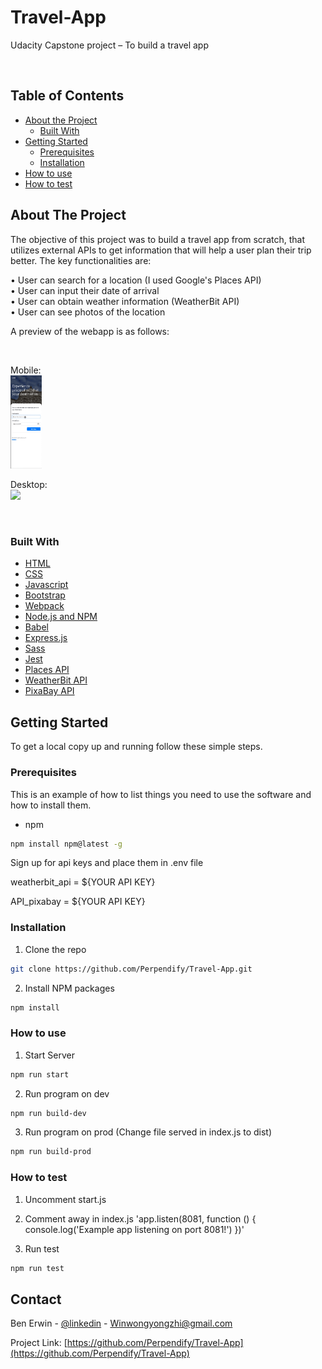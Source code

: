 # Travel-App
Udacity Capstone project – To build a travel app 


<br>


<!-- TABLE OF CONTENTS -->
## Table of Contents

* [About the Project](#about-the-project)
  * [Built With](#built-with)
* [Getting Started](#getting-started)
  * [Prerequisites](#prerequisites)
  * [Installation](#installation)
* [How to use](#how-to-use)
* [How to test](#how-to-test)


<!-- ABOUT THE PROJECT -->
## About The Project

The objective of this project was to build a travel app from scratch, that utilizes external APIs to get information that will help a user plan their trip better. The key functionalities are:

• User can search for a location (I used Google's Places API) <br>
• User can input their date of arrival <br>
• User can obtain weather information (WeatherBit API) <br>
• User can see photos of the location <br>


A preview of the webapp is as follows:

<br>

Mobile:<br>
<img src="demonstrationMobile.gif"  style="width:50px;"/>

Desktop:<br>
<img src="demonstrationDesktop.gif"  style="width:300px;"/>

<br>




### Built With

* [HTML](https://www.w3schools.com/html/)
* [CSS](https://www.w3schools.com/css/)
* [Javascript](https://www.w3schools.com/js/)
* [Bootstrap](https://getbootstrap.com/)
* [Webpack](https://webpack.js.org/)
* [Node.js and NPM](https://nodejs.org/)
* [Babel](https://babeljs.io/)
* [Express.js](https://expressjs.com/)
* [Sass](https://sass-lang.com/)
* [Jest](https://jestjs.io/)
* [Places API](https://developers.google.com/places/web-service/overview)
* [WeatherBit API](https://www.weatherbit.io/api)
* [PixaBay API](https://pixabay.com/api/docs/)




<!-- GETTING STARTED -->
## Getting Started

To get a local copy up and running follow these simple steps.

### Prerequisites

This is an example of how to list things you need to use the software and how to install them.
* npm
```sh
npm install npm@latest -g
```

Sign up for api keys and place them in .env file

weatherbit_api = ${YOUR API KEY}

API_pixabay = ${YOUR API KEY}


### Installation

1. Clone the repo
```sh
git clone https://github.com/Perpendify/Travel-App.git
```
2. Install NPM packages
```sh
npm install
```

### How to use

1. Start Server
```sh
npm run start 
```

2. Run program on dev
```sh
npm run build-dev
```

3. Run program on prod (Change file served in index.js to dist)
```sh
npm run build-prod
```

### How to test

1. Uncomment start.js


2. Comment away in index.js
'app.listen(8081, function () {
  console.log('Example app listening on port 8081!')
 })' 


3. Run test
```sh
npm run test
```


<!-- CONTACT -->
## Contact

Ben Erwin - [@linkedin](https://www.linkedin.com/in/benjamin-erwin/) - Winwongyongzhi@gmail.com

Project Link: [https://github.com/Perpendify/Travel-App](https://github.com/Perpendify/Travel-App)



